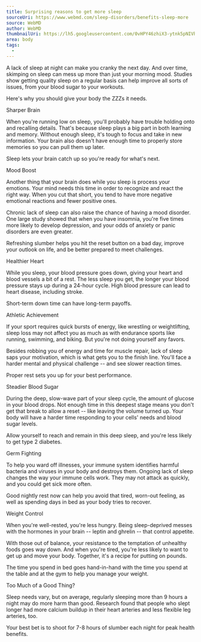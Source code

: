```yaml
---
title: Surprising reasons to get more sleep
sourceUri: https://www.webmd.com/sleep-disorders/benefits-sleep-more
source: WebMD
author: WebMD
thumbnailUri: https://lh5.googleusercontent.com/0vHPY46zhiX3-ytnk5pNIVhf7qfz4-lSRqI1it-Apnl2IQjItZdh3GNyaCqmnJsT13GTLbhryOubnq-4B4I3gOoBfElBGChqhjE5NQF3J-4FOpjPViybPQ-gH17tfaqkK0HtplZa
area: body
tags:
  -
---
```


A lack of sleep at night can make you cranky the next day. And over time, skimping on sleep can mess up more than just your morning mood. Studies show getting quality sleep on a regular basis can help improve all sorts of issues, from your blood sugar to your workouts.

Here's why you should give your body the ZZZs it needs.

Sharper Brain

When you're running low on sleep, you'll probably have trouble holding onto and recalling details. That's because sleep plays a big part in both learning and memory. Without enough sleep, it's tough to focus and take in new information. Your brain also doesn't have enough time to properly store memories so you can pull them up later.

Sleep lets your brain catch up so you're ready for what's next.

Mood Boost

Another thing that your brain does while you sleep is process your emotions. Your mind needs this time in order to recognize and react the right way. When you cut that short, you tend to have more negative emotional reactions and fewer positive ones.

Chronic lack of sleep can also raise the chance of having a mood disorder. One large study showed that when you have insomnia, you're five times more likely to develop depression, and your odds of anxiety or panic disorders are even greater.

Refreshing slumber helps you hit the reset button on a bad day, improve your outlook on life, and be better prepared to meet challenges.

Healthier Heart

While you sleep, your blood pressure goes down, giving your heart and blood vessels a bit of a rest. The less sleep you get, the longer your blood pressure stays up during a 24-hour cycle. High blood pressure can lead to heart disease, including stroke.

Short-term down time can have long-term payoffs.

Athletic Achievement

If your sport requires quick bursts of energy, like wrestling or weightlifting, sleep loss may not affect you as much as with endurance sports like running, swimming, and biking. But you're not doing yourself any favors.

Besides robbing you of energy and time for muscle repair, lack of sleep saps your motivation, which is what gets you to the finish line. You'll face a harder mental and physical challenge -- and see slower reaction times.

Proper rest sets you up for your best performance.

Steadier Blood Sugar

During the deep, slow-wave part of your sleep cycle, the amount of glucose in your blood drops. Not enough time in this deepest stage means you don't get that break to allow a reset -- like leaving the volume turned up. Your body will have a harder time responding to your cells' needs and blood sugar levels.

Allow yourself to reach and remain in this deep sleep, and you're less likely to get type 2 diabetes.

Germ Fighting

To help you ward off illnesses, your immune system identifies harmful bacteria and viruses in your body and destroys them. Ongoing lack of sleep changes the way your immune cells work. They may not attack as quickly, and you could get sick more often.

Good nightly rest now can help you avoid that tired, worn-out feeling, as well as spending days in bed as your body tries to recover.

Weight Control

When you're well-rested, you're less hungry. Being sleep-deprived messes with the hormones in your brain -- leptin and ghrelin -- that control appetite.

With those out of balance, your resistance to the temptation of unhealthy foods goes way down. And when you're tired, you're less likely to want to get up and move your body. Together, it's a recipe for putting on pounds.

The time you spend in bed goes hand-in-hand with the time you spend at the table and at the gym to help you manage your weight.

Too Much of a Good Thing?

Sleep needs vary, but on average, regularly sleeping more than 9 hours a night may do more harm than good. Research found that people who slept longer had more calcium buildup in their heart arteries and less flexible leg arteries, too.

Your best bet is to shoot for 7-8 hours of slumber each night for peak health benefits.
